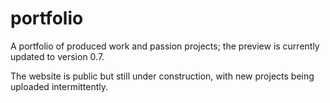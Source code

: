 # portfolio
A portfolio of produced work and passion projects; the preview is currently updated to version 0.7.

The website is public but still under construction, with new projects being uploaded intermittently.
